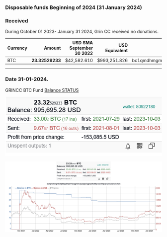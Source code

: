 ### Disposable funds Beginning of 2024 (31 January 2024)


### Received

During October 01 2023- January 31 2024, Grin CC received no donations.



Currency | Amount | USD SMA September 30 2022 | USD Equivalent | Wallet address(es)
|---|---:|---:|---:|---|
BTC | **23.32529233** | $42,582.610 | $993,251.826 | bc1qmdhmgmhd6j89225hzdh7dxqgmen3y2q0g4vgpez0tw9tkp4ae39qsqvuyl
------------
### Date 31-01-2024.


GRINCC BTC Fund [Balance STATUS ](https://bitinfocharts.com/bitcoin/address/bc1qmdhmgmhd6j89225hzdh7dxqgmen3y2q0g4vgpez0tw9tkp4ae39qsqvuyl)



![Alt text](</imgs/2024-btc balances.png>)

![Alt text](</imgs/2024 balance.png>)